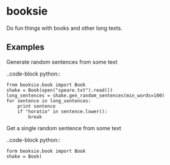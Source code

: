 booksie
=======

Do fun things with books and other long texts.


Examples
--------

Generate random sentences from some text

..code-block python::

    from booksie.book import Book
    shake = Book(open("speare.txt").read())
    long_sentences = shake.gen_random_sentences(min_words=100)
    for sentence in long_sentences:
        print sentence
        if "horatio" in sentence.lower():
            break


Get a single random sentence from some text

..code-block python::

    form booksie.book import Book
    shake = Book(
        
        

